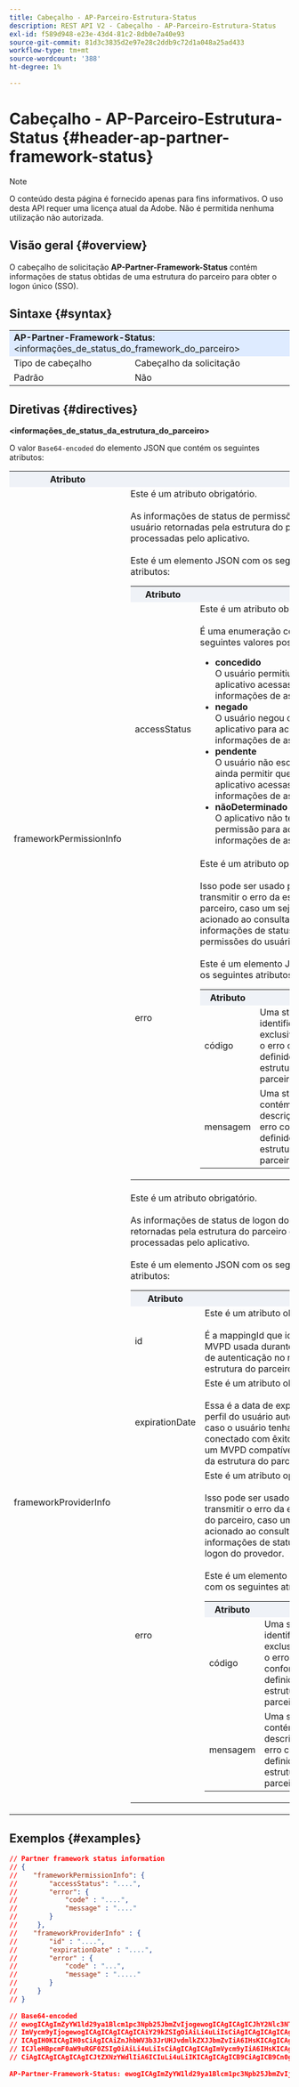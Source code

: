```yaml
---
title: Cabeçalho - AP-Parceiro-Estrutura-Status
description: REST API V2 - Cabeçalho - AP-Parceiro-Estrutura-Status
exl-id: f589d948-e23e-43d4-81c2-8db0e7a40e93
source-git-commit: 81d3c3835d2e97e28c2ddb9c72d1a048a25ad433
workflow-type: tm+mt
source-wordcount: '388'
ht-degree: 1%

---
```


# Cabeçalho - AP-Parceiro-Estrutura-Status {#header-ap-partner-framework-status}

>[!NOTE]
>
> O conteúdo desta página é fornecido apenas para fins informativos. O uso desta API requer uma licença atual da Adobe. Não é permitida nenhuma utilização não autorizada.

## Visão geral {#overview}

O cabeçalho de solicitação <b>AP-Partner-Framework-Status</b> contém informações de status obtidas de uma estrutura do parceiro para obter o logon único (SSO).

## Sintaxe {#syntax}

<table style="table-layout:auto">
   <tr>
      <td style="background-color: #DEEBFF;" colspan="2"><b>AP-Partner-Framework-Status</b>: &lt;informações_de_status_do_framework_do_parceiro&gt;</td>
   </tr>
   <tr>
      <td>Tipo de cabeçalho</td>
      <td>Cabeçalho da solicitação</td>
   </tr>
   <tr>
      <td>Padrão</td>
      <td>Não</td>
   </tr>
</table>

## Diretivas {#directives}

<b>&lt;informações_de_status_da_estrutura_do_parceiro></b>

O valor `Base64-encoded` do elemento JSON que contém os seguintes atributos:

<table style="table-layout:auto">
   <tr>
      <th style="background-color: #EFF2F7; width: 15%;">Atributo</th>
      <th style="background-color: #EFF2F7;"></th>
   </tr>
   <tr>
      <td>frameworkPermissionInfo</td>
      <td>
         Este é um atributo obrigatório.
         <br/><br/>
         As informações de status de permissões do usuário retornadas pela estrutura do parceiro e processadas pelo aplicativo.
         <br/><br/>
         Este é um elemento JSON com os seguintes atributos:
         <br/>
         <table>
            <tr>
               <th style="background-color: #EFF2F7; width: 15%;">Atributo</th>
               <th style="background-color: #EFF2F7;"></th>
            </tr>
            <tr>
               <td>accessStatus</td>
               <td>
                  Este é um atributo obrigatório.
                  <br/><br/>
                  É uma enumeração com os seguintes valores possíveis:
                  <br/>
                  <ul>
                     <li><b>concedido</b><br/>O usuário permitiu que o aplicativo acessasse informações de assinatura.</li>
                     <li><b>negado</b><br/>O usuário negou o aplicativo para acessar informações de assinatura.</li>
                     <li><b>pendente</b><br/>O usuário não escolheu ainda permitir que o aplicativo acessasse informações de assinatura.</li>
                     <li><b>nãoDeterminado</b><br/>O aplicativo não tem permissão para acessar informações de assinatura.</li>
                  </ul>
               </td>
            </tr>
            <tr>
               <td>erro</td>
               <td>
                  Este é um atributo opcional.
                  <br/><br/>
                  Isso pode ser usado para transmitir o erro da estrutura do parceiro, caso um seja acionado ao consultar as informações de status de permissões do usuário.
                  <br/><br/>
                  Este é um elemento JSON com os seguintes atributos:
                  <br/>
                  <table>
                     <tr>
                        <th style="background-color: #EFF2F7; width: 15%;">Atributo</th>
                        <th style="background-color: #EFF2F7;"></th>
                     </tr>
                     <tr>
                        <td>código</td>
                        <td>Uma string que identifica exclusivamente o erro conforme definido pela estrutura do parceiro.</td>
                     </tr>
                     <tr>
                        <td>mensagem</td>
                        <td>Uma string que contém a descrição do erro conforme definido pela estrutura do parceiro.</td>
                     </tr>
                  </table>
               </td>
            </tr>
         </table>
      </td>
   </tr>
   <tr>
      <td>frameworkProviderInfo</td>
      <td>
         Este é um atributo obrigatório.
         <br/><br/>
         As informações de status de logon do provedor retornadas pela estrutura do parceiro e processadas pelo aplicativo.
         <br/><br/>
         Este é um elemento JSON com os seguintes atributos:
         <br/>
         <table>
            <tr>
               <th style="background-color: #EFF2F7; width: 15%;">Atributo</th>
               <th style="background-color: #EFF2F7;"></th>
            </tr>
            <tr>
               <td>id</td>
               <td>
                  Este é um atributo obrigatório.
                  <br/><br/>
                  É a mappingId que identifica a MVPD usada durante o fluxo de autenticação no nível da estrutura do parceiro.
               </td>
            </tr>
            <tr>
               <td>expirationDate</td>
               <td>
                  Este é um atributo obrigatório.
                  <br/><br/>
                  Essa é a data de expiração do perfil do usuário autenticado, caso o usuário tenha se conectado com êxito usando um MVPD compatível no nível da estrutura do parceiro.
               </td>
            </tr>
            <tr>
               <td>erro</td>
               <td>
                  Este é um atributo opcional.
                  <br/><br/>
                  Isso pode ser usado para transmitir o erro da estrutura do parceiro, caso um seja acionado ao consultar as informações de status de logon do provedor.
                  <br/><br/>
                  Este é um elemento JSON com os seguintes atributos:
                  <br/>
                  <table>
                     <tr>
                        <th style="background-color: #EFF2F7; width: 15%;">Atributo</th>
                        <th style="background-color: #EFF2F7;"></th>
                     </tr>
                     <tr>
                        <td>código</td>
                        <td>Uma string que identifica exclusivamente o erro conforme definido pela estrutura do parceiro.</td>
                     </tr>
                     <tr>
                        <td>mensagem</td>
                        <td>Uma string que contém a descrição do erro conforme definido pela estrutura do parceiro.</td>
                     </tr>
                  </table>
               </td>
            </tr>
         </table>
      </td>
   </tr>
</table>

## Exemplos {#examples}

```JSON
// Partner framework status information
// {
//    "frameworkPermissionInfo": {
//        "accessStatus": "....",
//        "error": {
//            "code" : "....",
//            "message" : "...."
//        }
//     },
//    "frameworkProviderInfo" : {
//        "id" : "....",
//        "expirationDate" : "....",
//        "error" : {
//            "code" : "...",
//            "message" : "....."
//        }
//     }
// }  
 
// Base64-encoded
// ewogICAgImZyYW1ld29ya1Blcm1pc3Npb25JbmZvIjogewogICAgICAgICJhY2Nlc3NTdGF0dXMiOiAiLi4uLiIsCiAgICAgICAg
// ImVycm9yIjogewogICAgICAgICAgICAiY29kZSIgOiAiLi4uLiIsCiAgICAgICAgICAgICJtZXNzYWdlIiA6ICIuLi4uIgogICAg
// ICAgIH0KICAgIH0sCiAgICAiZnJhbWV3b3JrUHJvdmlkZXJJbmZvIiA6IHsKICAgICAgICAiaWQiIDogIi4uLi4iLAogICAgICAg
// ICJleHBpcmF0aW9uRGF0ZSIgOiAiLi4uLiIsCiAgICAgICAgImVycm9yIiA6IHsKICAgICAgICAgICAgImNvZGUiIDogIi4uLiIs
// CiAgICAgICAgICAgICJtZXNzYWdlIiA6ICIuLi4uLiIKICAgICAgICB9CiAgICB9Cn0gIA==
 
AP-Partner-Framework-Status: ewogICAgImZyYW1ld29ya1Blcm1pc3Npb25JbmZvIjogewogICAgICAgICJhY2Nlc3NTdGF0dXMiOiAiLi4uLiIsCiAgICAgICAgImVycm9yIjogewogICAgICAgICAgICAiY29kZSIgOiAiLi4uLiIsCiAgICAgICAgICAgICJtZXNzYWdlIiA6ICIuLi4uIgogICAgICAgIH0KICAgIH0sCiAgICAiZnJhbWV3b3JrUHJvdmlkZXJJbmZvIiA6IHsKICAgICAgICAiaWQiIDogIi4uLi4iLAogICAgICAgICJleHBpcmF0aW9uRGF0ZSIgOiAiLi4uLiIsCiAgICAgICAgImVycm9yIiA6IHsKICAgICAgICAgICAgImNvZGUiIDogIi4uLiIsCiAgICAgICAgICAgICJtZXNzYWdlIiA6ICIuLi4uLiIKICAgICAgICB9CiAgICB9Cn0gIA==
```
